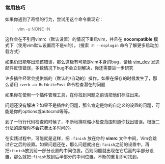 ### 常用技巧
如果你遇到了奇怪的行为，尝试用这个命令重现它：
> vim -u NONE -N

这样会在不引用vimrc（默认设置）的情况下重启vim，并且在 **nocompatible** 模式下（使用vim默认设置而不是vi的）。（搜索 ```:h --noplugin``` 命令了解更多启动加载方式）

如果仍旧能够出现该错误，那么这极有可能是vim本身的bug，请给 [vim_dev]("https://groups.google.com/forum/#!forum/vim_dev") 发送邮件反馈错误，多数情况下bug不会立刻解决，你还需要进一步研究

许多插件经常会提供新的（默认的/自动的）操作。如果在保存的时候发生了，那么请用 ```:verb au BufWritePost``` 命令检查潜在的问题

如果你在使用一个插件管理工具，在你找到问题之前请把他们标注出来。

问题还没有解决？如果不是插件的问题，那么肯定是你的自定义的设置的问题，可能是你的options或autocmd等等。

到了一行行代码检查的时候了，不断地排除缩小检查范围知道你找出错误，根据二分法的原理你不会花费太多时间的。

在实践过程中，可能就是这样，把 ```:finish``` 放在你的 **vimrc** 文件中间，Vim会跳过它之后的设置。如果问题还在，那么问题就出在```:finish```之前的设置中，再把```:finish```放到前一部分设置的中间位置。否则问题就出现在它后面的半部分设置，那么就把```:finish```放到后半部分的中间位置。不断的重复即可找到。 

